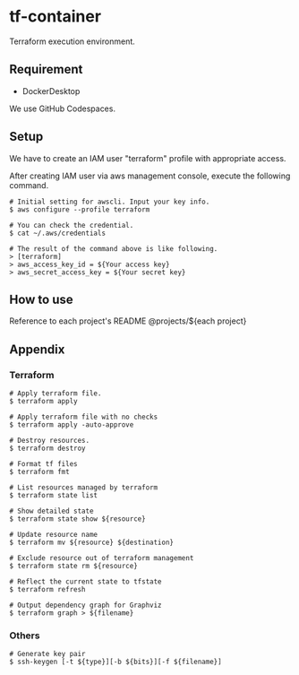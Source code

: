 # tf-container
Terraform execution environment.

## Requirement
- DockerDesktop

We use GitHub Codespaces.

## Setup
We have to create an IAM user "terraform" profile with appropriate access.

After creating IAM user via aws management console, execute the following command.

```
# Initial setting for awscli. Input your key info.
$ aws configure --profile terraform

# You can check the credential.
$ cat ~/.aws/credentials

# The result of the command above is like following.
> [terraform]
> aws_access_key_id = ${Your access key}
> aws_secret_access_key = ${Your secret key}
```

## How to use
Reference to each project's README @projects/${each project}

## Appendix
### Terraform
```
# Apply terraform file.
$ terraform apply

# Apply terraform file with no checks
$ terraform apply -auto-approve

# Destroy resources.
$ terraform destroy

# Format tf files
$ terraform fmt

# List resources managed by terraform
$ terraform state list

# Show detailed state
$ terraform state show ${resource}

# Update resource name
$ terraform mv ${resource} ${destination}

# Exclude resource out of terraform management
$ terraform state rm ${resource}

# Reflect the current state to tfstate
$ terraform refresh

# Output dependency graph for Graphviz
$ terraform graph > ${filename}
```
### Others
```
# Generate key pair
$ ssh-keygen [-t ${type}][-b ${bits}][-f ${filename}]
```